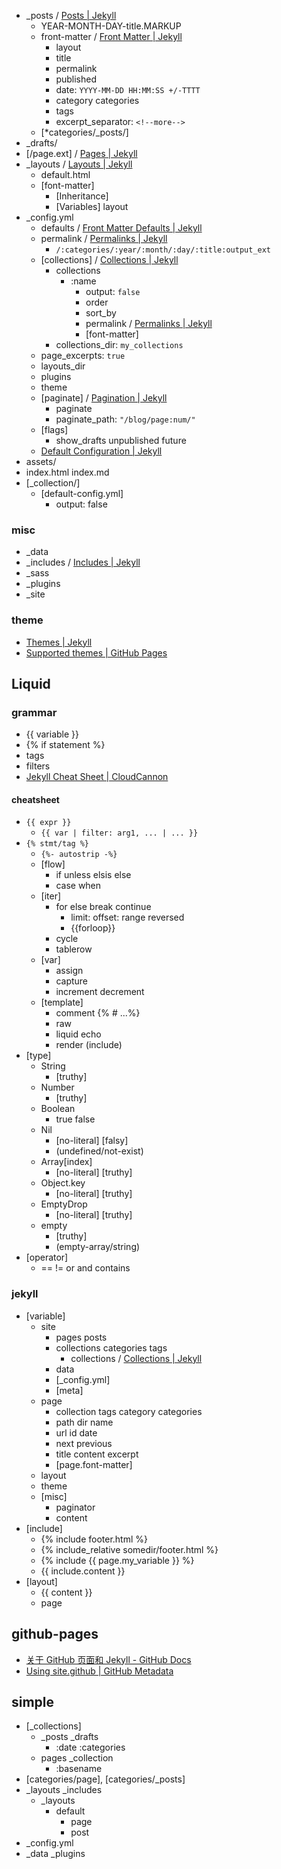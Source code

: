 - _posts / [Posts | Jekyll](https://jekyllrb.com/docs/posts/)
  - YEAR-MONTH-DAY-title.MARKUP
  - front-matter / [Front Matter | Jekyll](https://jekyllrb.com/docs/front-matter/)
    - layout
    - title
    - permalink
    - published
    - date: `YYYY-MM-DD HH:MM:SS +/-TTTT`
    - category categories
    - tags
    - excerpt_separator: `<!--more-->`
  - [*categories/_posts/]
- _drafts/
- [/page.ext] / [Pages | Jekyll](https://jekyllrb.com/docs/pages/)
- _layouts / [Layouts | Jekyll](https://jekyllrb.com/docs/layouts/)
  - default.html
  - [font-matter]
    - [Inheritance]
    - [Variables] layout
- _config.yml
  - defaults / [Front Matter Defaults | Jekyll](https://jekyllrb.com/docs/configuration/front-matter-defaults/)
  - permalink / [Permalinks | Jekyll](https://jekyllrb.com/docs/permalinks/)
    - `/:categories/:year/:month/:day/:title:output_ext`
  - [collections] / [Collections | Jekyll](https://jekyllrb.com/docs/collections/)
    - collections
      - :name
        - output: `false`
        - order
        - sort_by 
        - permalink / [Permalinks | Jekyll](https://jekyllrb.com/docs/permalinks/#collections)
        - [font-matter]
    - collections_dir: `my_collections`
  - page_excerpts: `true`
  - layouts_dir
  - plugins
  - theme
  - [paginate] / [Pagination | Jekyll](https://jekyllrb.com/docs/pagination/)
    - paginate
    - paginate_path: `"/blog/page:num/"`
  - [flags]
    - show_drafts unpublished future
  - [Default Configuration | Jekyll](https://jekyllrb.com/docs/configuration/default/)
- assets/
- index.html index.md
- [_collection/]
  - [default-config.yml]
    - output: false

### misc
- _data
- _includes / [Includes | Jekyll](https://jekyllrb.com/docs/includes/)
- _sass
- _plugins
- _site

### theme
- [Themes | Jekyll](https://jekyllrb.com/docs/themes/)
- [Supported themes | GitHub Pages](https://pages.github.com/themes/)



## Liquid
### grammar
- {{ variable }}
- {% if statement %}
- tags
- filters
- [Jekyll Cheat Sheet | CloudCannon](https://cloudcannon.com/community/jekyll-cheat-sheet/)
#### cheatsheet
- `{{ expr }}`
  - `{{ var | filter: arg1, ... | ... }}`
- `{% stmt/tag %}`
  - `{%- autostrip -%}`
  - [flow]
    - if unless elsis else 
    - case when
  - [iter]
    - for else break continue
      - limit: offset: range reversed
      - {{forloop}}
    - cycle
    - tablerow
  - [var]
    - assign
    - capture
    - increment decrement
  - [template]
    - comment {% # ...%}
    - raw
    - liquid echo
    - render (include)
- [type]
  - String
    - [truthy]
  - Number
    - [truthy]
  - Boolean
    - true false
  - Nil
    - [no-literal] [falsy]
    - (undefined/not-exist)
  - Array[index]
    - [no-literal] [truthy]
  - Object.key
    - [no-literal] [truthy]
  - EmptyDrop 
    - [no-literal] [truthy]
  - empty
    - [truthy]
    - (empty-array/string)
- [operator]
  - == != or and contains


### jekyll
- [variable]
  - site
    - pages posts 
    - collections categories tags
      - collections / [Collections | Jekyll](https://jekyllrb.com/docs/collections/#collections)
    - data
    - [_config.yml]
    - [meta]
  - page
    - collection tags category categories
    - path dir name 
    - url id date
    - next previous
    - title content excerpt
    - [page.font-matter]
  - layout
  - theme
  - [misc]
    - paginator
    - content
- [include]
  - {% include footer.html %}
  - {% include_relative somedir/footer.html %}
  - {% include {{ page.my_variable }} %}
  - {{ include.content }}
- [layout]
  - {{ content }}
  - page 

## github-pages
- [关于 GitHub 页面和 Jekyll - GitHub Docs](https://docs.github.com/zh/pages/setting-up-a-github-pages-site-with-jekyll/about-github-pages-and-jekyll)
- [Using site.github | GitHub Metadata](https://jekyll.github.io/github-metadata/site.github/)


## simple
- [_collections]
  - _posts _drafts
    - :date :categories
  - pages _collection
    - :basename
- [categories/page], [categories/_posts]
- _layouts _includes
  - _layouts
    - default
      - page
      - post
- _config.yml
- _data _plugins
